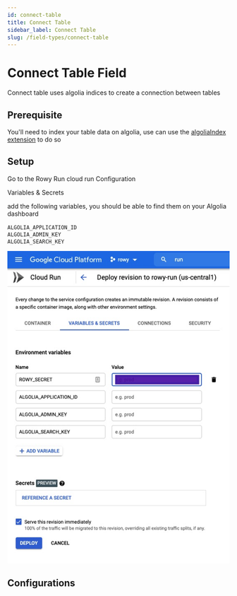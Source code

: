 ```yaml
---
id: connect-table
title: Connect Table
sidebar_label: Connect Table
slug: /field-types/connect-table
---
```


# Connect Table Field

Connect table uses algolia indices to create a connection between tables

## Prerequisite

You'll need to index your table data on algolia, use can use the
[algoliaIndex extension](../extensions/algolia-index) to do so

## Setup

Go to the Rowy Run cloud run Configuration

Variables & Secrets

add the following variables, you should be able to find them on your Algolia
dashboard

```
ALGOLIA_APPLICATION_ID
ALGOLIA_ADMIN_KEY
ALGOLIA_SEARCH_KEY
```

![Environment Variables](envVars.jpg)

## Configurations

